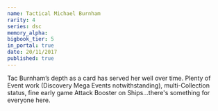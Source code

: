 ```yaml
---
name: Tactical Michael Burnham
rarity: 4
series: dsc
memory_alpha:
bigbook_tier: 5
in_portal: true
date: 20/11/2017
published: true
---
```


Tac Burnham’s depth as a card has served her well over time. Plenty of Event work (Discovery Mega Events notwithstanding), multi-Collection status, fine early game Attack Booster on Ships...there's something for everyone here.
